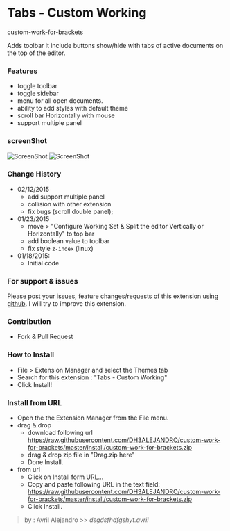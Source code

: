 # Tabs - Custom Working
custom-work-for-brackets

Adds toolbar it include buttons show/hide with tabs of active documents on the top of the editor.

### Features
* toggle toolbar
* toggle sidebar
* menu for all open documents.
* ability to add styles with default theme
* scroll bar Horizontally with mouse
* support multiple panel

### screenShot
![ScreenShot](https://raw.githubusercontent.com/DH3ALEJANDRO/custom-work-for-brackets/master/screenshoot/normal.png)
![ScreenShot](https://raw.githubusercontent.com/DH3ALEJANDRO/custom-work-for-brackets/master/screenshoot/total%20example.gif)

### Change History
* 02/12/2015
   * add support multiple panel
   * collision with other extension
   * fix bugs (scroll double panel);
* 01/23/2015
   * move > "Configure Working Set & Split the editor Vertically or Horizontally" to top bar
   * add boolean value to toolbar
   * fix style `z-index` (linux)
* 01/18/2015:
   * Initial code

### For support & issues
Please post your issues, feature changes/requests of this extension using [github](https://github.com/DH3ALEJANDRO/custom-work-for-brackets/issues). I will try to improve this extension.

### Contribution
 - Fork & Pull Request

### How to Install
  - File > Extension Manager and select the Themes tab
  - Search for this extension : "Tabs - Custom Working"
  - Click Install!

### Install from URL
* Open the the Extension Manager from the File menu.
* drag & drop
   * download following url https://raw.githubusercontent.com/DH3ALEJANDRO/custom-work-for-brackets/master/install/custom-work-for-brackets.zip
   * drag & drop zip file in "Drag.zip here"
   * Done Install.
* from url
   * Click on Install form URL...
   * Copy and paste following URL in the text field: https://raw.githubusercontent.com/DH3ALEJANDRO/custom-work-for-brackets/master/install/custom-work-for-brackets.zip
   * Click Install.

> by : Avril Alejandro >> *dsgdsfhdfgshyt.avril*
